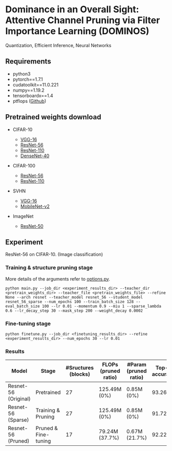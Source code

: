 # Dominance in an Overall Sight: Attentive Channel Pruning via Filter Importance Learning (DOMINOS)
Quantization, Efficient Inference, Neural Networks

## Requirements

* python3
* pytorch==1.7.1
* cudatoolkit==11.0.221 
* numpy==1.19.2
* tensorboardx==1.4
* ptflops ([Github](https://github.com/sovrasov/flops-counter.pytorch))


## Pretrained weights download

* CIFAR-10
  - [VGG-16](https://drive.google.com/file/d/1Jk3gxPIQMZMw42ihyN5YNq3--12P654V/view?usp=sharing)
  - [ResNet-56](https://drive.google.com/file/d/1z1oz-Set-iTnpOU2si-bqySzgcWzQjZN/view?usp=sharing)
  - [ResNet-110](https://drive.google.com/file/d/1jOApBG_cvvSaAna8Jz4eXZP426ncX-6T/view?usp=sharing)
  - [DenseNet-40](https://drive.google.com/file/d/1xeFqb2FU7d3Dq4T7tcRx_Gu6oFAUKOku/view?usp=sharing)

* CIFAR-100
  - [ResNet-56](https://drive.google.com/file/d/12NTMSaEx1Th3HNIFIxk68j3Hr-VF5UXq/view?usp=sharing)
  - [ResNet-110](https://drive.google.com/file/d/1sIAsteFdPDAKN9KnYB6oCYbAx1dXnA4H/view?usp=sharing)

* SVHN
  - [VGG-16](https://drive.google.com/file/d/1H6I1s0wAfl1avuaiI61xdmD99xzJ82h8/view?usp=sharing)
  - [MobileNet-v2](https://drive.google.com/file/d/1vX7I7xTyrrmYlkTaLOdu0cPck-3knAMM/view?usp=sharing)

* ImageNet
  - [ResNet-50](https://drive.google.com/file/d/1Zg7lxT-X7nmvEkL6fEik2gQdWuP_cGey/view?usp=sharing)


## Experiment
ResNet-56 on CIFAR-10. (Image classification)

### Training & structure pruning stage

More details of the arguments refer to [options.py](./utils/options.py).

```shell
python main.py --job_dir <experiment_results_dir> --teacher_dir <pretrain_weights_dir> --teacher_file <pretrain_weights_file> --refine None --arch resnet --teacher_model resnet_56 --student_model resnet_56_sparse --num_epochs 100 --train_batch_size 128 --eval_batch_size 100 --lr 0.01 --momentum 0.9 --miu 1 --sparse_lambda 0.6 --lr_decay_step 30 --mask_step 200 --weight_decay 0.0002
```

### Fine-tuning stage

```shell
python finetune.py --job_dir <finetuning_results_dir> --refine <experiment_results_dir> --num_epochs 30 --lr 0.01
```

### Results

Model                | Stage               | #Sructures (blocks)   | FLOPs (pruned ratio)  | #Param (pruned ratio) | Top-1 accuracy
---                  |---                  |---                                    |---                    |---                         |---     
Resnet-56 (Original) |Pretrained           | 27                                    |125.49M (0%)           |0.85M (0%)                  | 93.26  
Resnet-56 (Sparse)   |Training & Pruning   | 27                                    |125.49M (0%)           |0.85M (0%)                  | 91.72      
Resnet-56 (Pruned)   |Pruned & Fine-tuning | 17                                    |79.24M (37.7%)         |0.67M (21.7%)               | 92.22  


